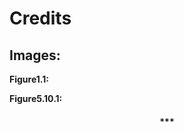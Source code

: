 # Credits



## Images:



**Figure1.1:**

[^Figure1.1.1]: **1. Wallace tree RTL schematic** Liu, C., Sun, J., & Tang, R. (2024). “A design of multiplier based  on Radix‑4 Booth algorithm and 4‑2 Wallace compression tree.” *Applied and Computational Engineering*, 37, 166–176. [Available via ResearchGate](https://www.researchgate.net/publication/378435617_A_design_of_multiplier_based_on_Radix_4_Booth_algorithm_and_4-2_Wallace_compression_tree) Licensed under [CC BY 4.0](https://creativecommons.org/licenses/by/4.0/).
[^Figure1.1.2]: **2. The design routing in FPGA fabric** Ravi, M., Sewa, A., Shashidhar T. G., & Sanagapati, S.S.S. (2019).  “FPGA as a Hardware Accelerator for Computation Intensive Maximum  Likelihood Expectation Maximization Medical Image Reconstruction  Algorithm.” *IEEE Access, 7*, 111727–111735. [Available via ResearchGate](https://www.researchgate.net/publication/334855119_FPGA_as_a_Hardware_Accelerator_for_Computation_Intensive_Maximum_Likelihood_Expectation_Maximization_Medical_Image_Reconstruction_Algorithm) https://doi.org/10.1109/ACCESS.2019.2932647 Licensed under [CC BY 4.0](https://creativecommons.org/licenses/by/4.0/).
[^Figure1.1.3]: **3. Screenshot of Eclipse IDE** © Eclipse Foundation. Used under the terms of the Eclipse Public License 2.0 (EPL-2.0).
[^Figure1.1.4]: **4. Circuit Board Repair** [Image via StockCake](https://stockcake.com/i/circuit-board-repair_2591616_1433653) © StockCake, public domain. Used with no restrictions.
[^Figure1.1.5]: **5. GTKWave** [Image via Tcler's Wiki](https://wiki.tcl-lang.org/page/GTKWave) Courtesy of the Tcler's Wiki (wiki.tcl-lang.org), used under a BSD-style license.





**Figure5.10.1:**

[^Figure5.10.1.1]: **“Stone Henge Landscape Ancient”** by luxstorm, available on [Pixabay](https://pixabay.com/photos/stone-henge-landscape-ancient-1055046) Used under the [Pixabay License](https://pixabay.com/service/license/). Attribution is not required but appreciated. 

[^Figure5.10.1.2]: **“David Miguel Angel Statue”** by sitoruiz, available on [Pixabay](https://pixabay.com/photos/david-miguel-angel-statue-florence-4651157/)
Used under the [Pixabay License](https://pixabay.com/service/license/). Attribution is not required but appreciated. 

[^Figure5.10.1.3]: **Guernica** by Almudena_Sanz_Tabernero, available on [Pixabay](https://pixabay.com/photos/euskadi-guernica-guernikara-picasso-3554980/)
 Used under the [Pixabay License](https://pixabay.com/service/license/). Attribution is not required but appreciated.







<h4 style="text-align: center;">***</h4>
